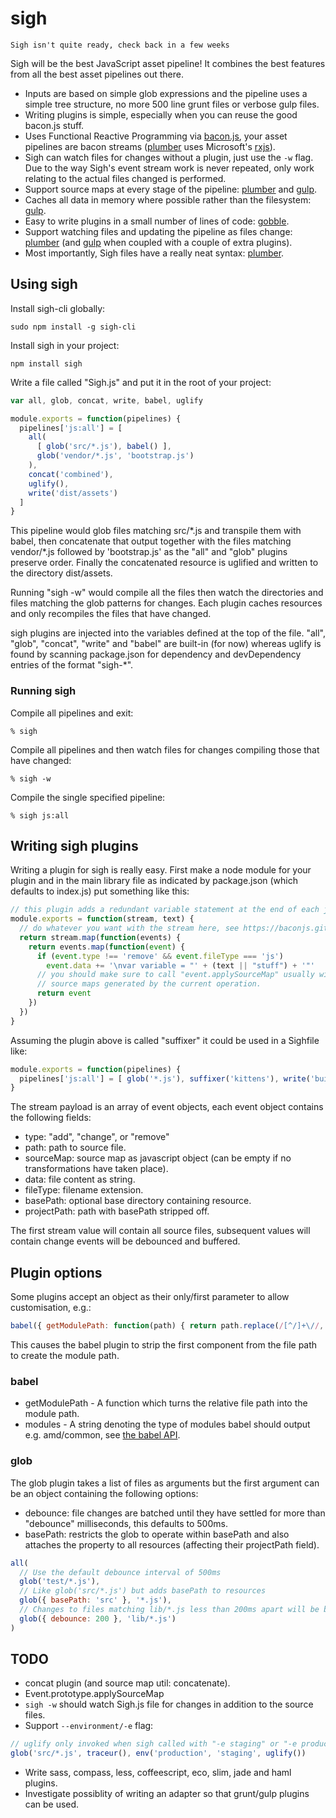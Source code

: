# sigh

`Sigh isn't quite ready, check back in a few weeks`

Sigh will be the best JavaScript asset pipeline! It combines the best features from all the best asset pipelines out there.

* Inputs are based on simple glob expressions and the pipeline uses a simple tree structure, no more 500 line grunt files or verbose gulp files.
* Writing plugins is simple, especially when you can reuse the good bacon.js stuff.
* Uses Functional Reactive Programming via [bacon.js][bacon], your asset pipelines are bacon streams ([plumber][plumber] uses Microsoft's [rxjs][rxjs]).
* Sigh can watch files for changes without a plugin, just use the `-w` flag. Due to the way Sigh's event stream work is never repeated, only work relating to the actual files changed is performed.
* Support source maps at every stage of the pipeline: [plumber][plumber] and [gulp][gulp].
* Caches all data in memory where possible rather than the filesystem: [gulp][gulp].
* Easy to write plugins in a small number of lines of code: [gobble][gobble].
* Support watching files and updating the pipeline as files change: [plumber][plumber] (and [gulp][gulp] when coupled with a couple of extra plugins).
* Most importantly, Sigh files have a really neat syntax: [plumber][plumber].

[plumber]: https://github.com/plumberjs/plumber
[gobble]: https://github.com/gobblejs/gobble
[gulp]: https://github.com/gulpjs/gulp
[rxjs]: https://github.com/Reactive-Extensions/RxJS.
[bacon]: https://baconjs.github.io/

## Using sigh

Install sigh-cli globally:
```
sudo npm install -g sigh-cli
```

Install sigh in your project:
```
npm install sigh
```

Write a file called "Sigh.js" and put it in the root of your project:
```javascript
var all, glob, concat, write, babel, uglify

module.exports = function(pipelines) {
  pipelines['js:all'] = [
    all(
      [ glob('src/*.js'), babel() ],
      glob('vendor/*.js', 'bootstrap.js')
    ),
    concat('combined'),
    uglify(),
    write('dist/assets')
  ]
}
```
This pipeline would glob files matching src/\*.js and transpile them with babel, then concatenate that output together with the files matching vendor/\*.js followed by 'bootstrap.js' as the "all" and "glob" plugins preserve order. Finally the concatenated resource is uglified and written to the directory dist/assets.

Running "sigh -w" would compile all the files then watch the directories and files matching the glob patterns for changes. Each plugin caches resources and only recompiles the files that have changed.

sigh plugins are injected into the variables defined at the top of the file. "all", "glob", "concat", "write" and "babel" are built-in (for now) whereas uglify is found by scanning package.json for dependency and devDependency entries of the format "sigh-\*".

### Running sigh

Compile all pipelines and exit:
```shell
% sigh
```

Compile all pipelines and then watch files for changes compiling those that have changed:
```
% sigh -w
```

Compile the single specified pipeline:
```
% sigh js:all
```

## Writing sigh plugins

Writing a plugin for sigh is really easy. First make a node module for your plugin and in the main library file as indicated by package.json (which defaults to index.js) put something like this:

```javascript
// this plugin adds a redundant variable statement at the end of each javascript file
module.exports = function(stream, text) {
  // do whatever you want with the stream here, see https://baconjs.github.io/
  return stream.map(function(events) {
    return events.map(function(event) {
      if (event.type !== 'remove' && event.fileType === 'js')
        event.data += '\nvar variable = "' + (text || "stuff") + '"'
      // you should make sure to call "event.applySourceMap" usually with
      // source maps generated by the current operation.
      return event
    })
  })
}
```

Assuming the plugin above is called "suffixer" it could be used in a Sighfile like:
```javascript
module.exports = function(pipelines) {
  pipelines['js:all'] = [ glob('*.js'), suffixer('kittens'), write('build') ]
}
```

The stream payload is an array of event objects, each event object contains the following fields:
  * type: "add", "change", or "remove"
  * path: path to source file.
  * sourceMap: source map as javascript object (can be empty if no transformations have taken place).
  * data: file content as string.
  * fileType: filename extension.
  * basePath: optional base directory containing resource.
  * projectPath: path with basePath stripped off.

The first stream value will contain all source files, subsequent values will contain change events will be debounced and buffered.

## Plugin options

Some plugins accept an object as their only/first parameter to allow customisation, e.g.:

```javascript
babel({ getModulePath: function(path) { return path.replace(/[^/]+\//, '') })
```
This causes the babel plugin to strip the first component from the file path to create the module path.

### babel

* getModulePath - A function which turns the relative file path into the module path.
* modules - A string denoting the type of modules babel should output e.g. amd/common, see [the babel API](https://babeljs.io/docs/usage/options/).

### glob

The glob plugin takes a list of files as arguments but the first argument can be an object containing the following options:
  * debounce: file changes are batched until they have settled for more than "debounce" milliseconds, this defaults to 500ms.
  * basePath: restricts the glob to operate within basePath and also attaches the property to all resources (affecting their projectPath field).

```javascript
all(
  // Use the default debounce interval of 500ms
  glob('test/*.js'),
  // Like glob('src/*.js') but adds basePath to resources
  glob({ basePath: 'src' }, '*.js'),
  // Changes to files matching lib/*.js less than 200ms apart will be buffered together
  glob({ debounce: 200 }, 'lib/*.js')
)
```

## TODO
* concat plugin (and source map util: concatenate).
* Event.prototype.applySourceMap
* `sigh -w` should watch Sigh.js file for changes in addition to the source files.
* Support `--environment/-e` flag:
```javascript
// uglify only invoked when sigh called with "-e staging" or "-e production"
glob('src/*.js', traceur(), env('production', 'staging', uglify())
```
* Write sass, compass, less, coffeescript, eco, slim, jade and haml plugins.
* Investigate possiblity of writing an adapter so that grunt/gulp plugins can be used.
